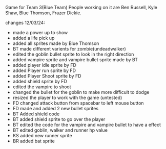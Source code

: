 Game for Team 3(Blue Team)
People working on it are Ben Russell, Kyle Shaw, Blue Thomson, Frazer Dickie.

changes 12/03/24:
- made a power up to show
- added a life pick up
- added all sprites made by Blue Thomson
- BT made different varients for zombie(undeadwalker)
- edited the goblin bullet sprite to look in the right direction
- added vampire sprite and vampire bullet sprite made by BT
- added player idle sprite by FD
- added Player run sprite by FD
- added Player Shoot sprite by FD
- added shield sprite by FD
- edited the vampire to shoot
- changed the bullet for the goblin to make more difficult to dodge
- resized the player to work with the game (untested)
- FD changed attack button from spacebar to left mouse button
- FD made and added 2 new bullet sprites
- BT Added shield code
- BT added shield sprite to go over the player
- BT edited the code for the vampire and vampire bullet to have a effect
- BT edited goblin, walker and runner hp value
- KS added new runner sprite
- BR added bat sprite
